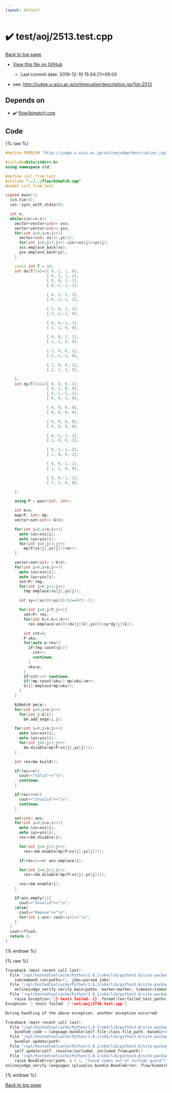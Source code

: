 ```yaml
---
layout: default
---
```


<!-- mathjax config similar to math.stackexchange -->
<script type="text/javascript" async
  src="https://cdnjs.cloudflare.com/ajax/libs/mathjax/2.7.5/MathJax.js?config=TeX-MML-AM_CHTML">
</script>
<script type="text/x-mathjax-config">
  MathJax.Hub.Config({
    TeX: { equationNumbers: { autoNumber: "AMS" }},
    tex2jax: {
      inlineMath: [ ['$','$'] ],
      processEscapes: true
    },
    "HTML-CSS": { matchFontHeight: false },
    displayAlign: "left",
    displayIndent: "2em"
  });
</script>

<script type="text/javascript" src="https://cdnjs.cloudflare.com/ajax/libs/jquery/3.4.1/jquery.min.js"></script>
<script src="https://cdn.jsdelivr.net/npm/jquery-balloon-js@1.1.2/jquery.balloon.min.js" integrity="sha256-ZEYs9VrgAeNuPvs15E39OsyOJaIkXEEt10fzxJ20+2I=" crossorigin="anonymous"></script>
<script type="text/javascript" src="../../../assets/js/copy-button.js"></script>
<link rel="stylesheet" href="../../../assets/css/copy-button.css" />


# :heavy_check_mark: test/aoj/2513.test.cpp

<a href="../../../index.html">Back to top page</a>

* <a href="{{ site.github.repository_url }}/blob/master/test/aoj/2513.test.cpp">View this file on GitHub</a>
    - Last commit date: 2019-12-10 15:04:21+09:00


* see: <a href="http://judge.u-aizu.ac.jp/onlinejudge/description.jsp?id=2513">http://judge.u-aizu.ac.jp/onlinejudge/description.jsp?id=2513</a>


## Depends on

* :heavy_check_mark: <a href="../../../library/flow/bimatch.cpp.html">flow/bimatch.cpp</a>


## Code

<a id="unbundled"></a>
{% raw %}
```cpp
#define PROBLEM "http://judge.u-aizu.ac.jp/onlinejudge/description.jsp?id=2513"

#include<bits/stdc++.h>
using namespace std;

#define call_from_test
#include "../../flow/bimatch.cpp"
#undef call_from_test

signed main(){
  cin.tie(0);
  ios::sync_with_stdio(0);

  int n;
  while(cin>>n,n){
    vector<vector<int>> xss;
    vector<vector<int>> yss;
    for(int i=0;i<n;i++){
      vector<int> xs(3),ys(3);
      for(int j=0;j<3;j++) cin>>xs[j]>>ys[j];
      xss.emplace_back(xs);
      yss.emplace_back(ys);
    }

    const int T = 16;
    int dx[T][4]={{ 0,-1, 1, 0},
                  { 0, 1, 1, 2},
                  { 0, 0, 1,-1},
                  { 0,-1,-1,-2},

                  { 0, 1, 2, 3},
                  { 0,-2,-1, 1},

                  {-1, 0, 1, 2},
                  {-3,-2,-1, 0},

                  { 0, 0,-1,-1},
                  { 1, 1, 0, 0},

                  { 0, 0, 1, 1},
                  {-1,-1, 0, 0},

                  {-1, 0, 0, 1},
                  {-2,-1,-1, 0},

                  { 1, 0, 0,-1},
                  { 2, 1, 1, 0},

    };
    int dy[T][4]={{ 0, 0, 0,-1},
                  { 0, 1, 0, 0},
                  { 0,-1,-1,-1},
                  { 0, 0, 1, 0},

                  { 0, 0, 0, 0},
                  { 0, 0, 0, 0},

                  { 0, 0, 0, 0},
                  { 0, 0, 0, 0},

                  { 0,-1,-1,-2},
                  { 1, 0, 0,-1},

                  { 0,-1,-1,-2},
                  { 1, 0, 0,-1},

                  { 0, 0,-1,-1},
                  { 1, 1, 0, 0},

                  { 0, 0,-1,-1},
                  { 1, 1, 0, 0},

    };

    using P = pair<int, int>;

    int m=n;
    map<P, int> mp;
    vector<set<int>> G(n);

    for(int i=0;i<n;i++){
      auto &xs=xss[i];
      auto &ys=yss[i];
      for(int j=0;j<3;j++)
        mp[P(xs[j],ys[j])]=m++;
    }

    vector<set<int> > H(n);
    for(int i=0;i<n;i++){
      auto &xs=xss[i];
      auto &ys=yss[i];
      set<P> tmp;
      for(int j=0;j<3;j++)
        tmp.emplace(xs[j],ys[j]);

      int sy=((xs[0]+ys[0])%2==0?1:-1);

      for(int j=0;j<T;j++){
        set<P> res;
        for(int k=0;k<4;k++)
          res.emplace(xs[0]+dx[j][k],ys[0]+sy*dy[j][k]);

        int cnt=0;
        P uku;
        for(auto p:res){
          if(tmp.count(p)){
            cnt++;
            continue;
          }
          uku=p;
        }
        if(cnt!=3) continue;
        if(!mp.count(uku)) mp[uku]=m++;
        G[i].emplace(mp[uku]);
      }
    }

    BiMatch bm(m);
    for(int i=0;i<n;i++)
      for(int j:G[i])
        bm.add_edge(i,j);

    for(int i=0;i<n;i++){
      auto &xs=xss[i];
      auto &ys=yss[i];
      for(int j=0;j<3;j++)
        bm.disable(mp[P(xs[j],ys[j])]);
    }

    int res=bm.build();

    if(res==n){
      cout<<"Valid"<<"\n";
      continue;
    }

    if(res+4<n){
      cout<<"Invalid"<<"\n";
      continue;
    }

    set<int> ans;
    for(int i=0;i<n;i++){
      auto &xs=xss[i];
      auto &ys=yss[i];
      res+=bm.disable(i);

      for(int j=0;j<3;j++)
        res+=bm.enable(mp[P(xs[j],ys[j])]);

      if(res+1==n) ans.emplace(i);

      for(int j=0;j<3;j++)
        res+=bm.disable(mp[P(xs[j],ys[j])]);

      res+=bm.enable(i);
    }

    if(ans.empty()){
      cout<<"Invalid"<<"\n";
    }else{
      cout<<"Remove"<<"\n";
      for(int i:ans) cout<<i+1<<"\n";
    }
  }
  cout<<flush;
  return 0;
}

```
{% endraw %}

<a id="bundled"></a>
{% raw %}
```cpp
Traceback (most recent call last):
  File "/opt/hostedtoolcache/Python/3.8.1/x64/lib/python3.8/site-packages/onlinejudge_verify/main.py", line 181, in main
    subcommand_run(paths=[], jobs=parsed.jobs)
  File "/opt/hostedtoolcache/Python/3.8.1/x64/lib/python3.8/site-packages/onlinejudge_verify/main.py", line 59, in subcommand_run
    onlinejudge_verify.verify.main(paths, marker=marker, timeout=timeout, jobs=jobs)
  File "/opt/hostedtoolcache/Python/3.8.1/x64/lib/python3.8/site-packages/onlinejudge_verify/verify.py", line 133, in main
    raise Exception('{} tests failed: {}'.format(len(failed_test_paths), [str(path.relative_to(pathlib.Path.cwd())) for path in failed_test_paths]))
Exception: 1 tests failed: ['test/aoj/2736.test.cpp']

During handling of the above exception, another exception occurred:

Traceback (most recent call last):
  File "/opt/hostedtoolcache/Python/3.8.1/x64/lib/python3.8/site-packages/onlinejudge_verify/docs.py", line 347, in write_contents
    bundled_code = language.bundle(self.file_class.file_path, basedir=self.cpp_source_path)
  File "/opt/hostedtoolcache/Python/3.8.1/x64/lib/python3.8/site-packages/onlinejudge_verify/languages/cplusplus.py", line 63, in bundle
    bundler.update(path)
  File "/opt/hostedtoolcache/Python/3.8.1/x64/lib/python3.8/site-packages/onlinejudge_verify/languages/cplusplus_bundle.py", line 182, in update
    self.update(self._resolve(included, included_from=path))
  File "/opt/hostedtoolcache/Python/3.8.1/x64/lib/python3.8/site-packages/onlinejudge_verify/languages/cplusplus_bundle.py", line 151, in update
    raise BundleError(path, i + 1, "found codes out of include guard")
onlinejudge_verify.languages.cplusplus_bundle.BundleError: flow/bimatch.cpp: line 5: found codes out of include guard

```
{% endraw %}

<a href="../../../index.html">Back to top page</a>

